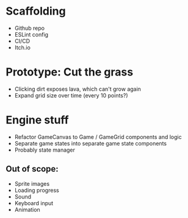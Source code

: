 # Scaffolding

- Github repo
- ESLint config
- CI/CD
- Itch.io

# Prototype: Cut the grass

- Clicking dirt exposes lava, which can't grow again
- Expand grid size over time (every 10 points?)

# Engine stuff

- Refactor GameCanvas to Game / GameGrid components and logic
- Separate game states into separate game state components
- Probably state manager

## Out of scope:

- Sprite images
- Loading progress
- Sound
- Keyboard input
- Animation
